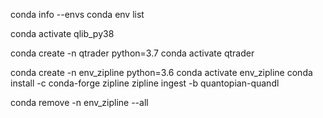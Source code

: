 conda info --envs
conda env list

conda activate qlib_py38

conda create -n qtrader python=3.7
conda activate qtrader


conda create -n env_zipline python=3.6
conda activate env_zipline
conda install -c conda-forge zipline
zipline ingest -b quantopian-quandl

conda remove -n env_zipline --all